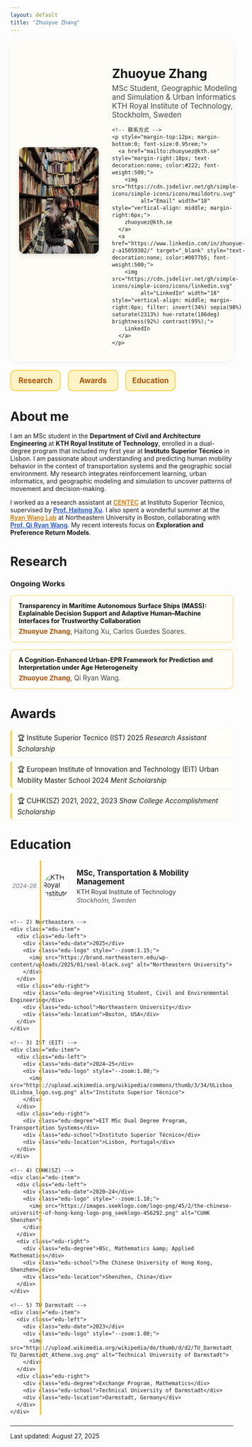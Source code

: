 ```yaml
---
layout: default
title: "Zhuoyue Zhang"
---
```


<div style="display:flex; align-items:center; gap:30px; background:#fefcf7; padding:20px; border-radius:12px; box-shadow:0 4px 16px rgba(0,0,0,0.05);">

  <!-- 左边头像 -->
  <img src="/assets/img/IMG_8109.JPG" alt="Zhuoyue Zhang" width="180" style="border-radius:12px; box-shadow:0 4px 12px rgba(0,0,0,.12);">

  <!-- 右边文字 -->
  <div>
    <h1 style="margin-bottom:6px;">Zhuoyue Zhang</h1>
    <p style="margin:0; font-size:1.05rem; color:#444;">MSc Student, Geographic Modeling and Simulation & Urban Informatics<br>
    KTH Royal Institute of Technology, Stockholm, Sweden</p> 

    <!-- 联系方式 -->
    <p style="margin-top:12px; margin-bottom:0; font-size:0.95rem;">
      <a href="mailto:zhuoyuez@kth.se" style="margin-right:18px; text-decoration:none; color:#222; font-weight:500;">
        <img src="https://cdn.jsdelivr.net/gh/simple-icons/simple-icons/icons/maildotru.svg"
             alt="Email" width="18" style="vertical-align: middle; margin-right:6px;">
        zhuoyuez@kth.se
      </a>
      <a href="https://www.linkedin.com/in/zhuoyue-z-a15059302/" target="_blank" style="text-decoration:none; color:#0077b5; font-weight:500;">
        <img src="https://cdn.jsdelivr.net/gh/simple-icons/simple-icons/icons/linkedin.svg"
             alt="LinkedIn" width="18" style="vertical-align: middle; margin-right:6px; filter: invert(34%) sepia(98%) saturate(2313%) hue-rotate(186deg) brightness(92%) contrast(95%);">
        LinkedIn
      </a>
    </p>
  </div>

</div>

<!-- Nav -->
<style>
  .navbar{
    display:grid;
    grid-template-columns: repeat(4, minmax(0,1fr)); /* 四个按钮均分整行 */
    gap:16px;
    margin:20px 0 28px;
  }
  .navbar a{
    display:block;
    text-align:center;
    padding:14px 0;
    border:2px solid #fcd34d;       /* 金黄描边 */
    border-radius:12px;
    background:#fef3c7;              /* 浅黄底 */
    color:#b45309 !important;        /* 深琥珀字色 */
    text-decoration:none !important; /* 去掉下划线 */
    font-weight:700;
    font-size:1.05rem;
    line-height:1;
    transition:all .2s ease;
  }
  .navbar a:hover{
  background: linear-gradient(90deg, #fcd34d, #fbbf24);
  transform: translateY(-2px);
  box-shadow:0 4px 12px rgba(249,115,22,.25);
}
  /* 小屏自适应：手机上两列 */
  @media (max-width: 640px){
    .navbar{ grid-template-columns: repeat(2, minmax(0,1fr)); }
  }
</style>

<div class="navbar">
  <a href="#research">Research</a>
  <a href="#awards">Awards</a>
  <a href="#education">Education</a>
</div>

<style>
/* Research 卡片 */
.research-list {
  display: grid;
  gap: 16px;
  margin: 12px 0 28px;
}
.research-item {
  background: #fffdf8;
  border: 1px solid #fcd34d;
  border-radius: 10px;
  padding: 14px 18px;
  box-shadow: 0 2px 6px rgba(0,0,0,0.05);
  transition: transform .2s ease, box-shadow .2s ease;
}
.research-item:hover {
  transform: translateY(-3px);
  box-shadow: 0 4px 12px rgba(0,0,0,0.12);
}
.research-title {
  font-weight: 700;
  color: #111;
  margin-bottom: 6px;
}
.research-authors {
  font-size: 0.95rem;
  color: #444;
}
.research-authors strong {
  color: #b45309; /* 深琥珀色，高亮自己名字 */
}

/* Awards 列表 */
.awards-list {
  list-style: none;
  padding-left: 0;
  margin: 12px 0 28px;
}
.awards-list li {
  padding: 8px 12px;
  margin-bottom: 10px;
  border-left: 4px solid #fcd34d;
  background: #fffef9;
  border-radius: 6px;
  font-size: 0.95rem;
  box-shadow: 0 1px 4px rgba(0,0,0,0.05);
}
.awards-list li::before {
  content: "🏆 ";
}
</style>

# About me
I am an MSc student in the **Department of Civil and Architecture Engineering** at **KTH Royal Institute of Technology**, enrolled in a dual-degree program that included my first year at **Instituto Superior Técnico** in Lisbon. I am passionate about understanding and predicting human mobility behavior in the context of transportation systems and the geographic social environment. My research integrates reinforcement learning, urban informatics, and geographic modeling and simulation to uncover patterns of movement and decision-making.  

I worked as a research assistant at <a href="http://www.centec.tecnico.ulisboa.pt/en/index.aspx" target="_blank" style="color:#d97706; font-weight:600;">CENTEC</a> at Instituto Superior Técnico, supervised by <a href="https://scholar.google.com/citations?user=zrsb6awAAAAJ&hl=en" target="_blank" style="color:#1d4ed8; font-weight:600;">Prof. Haitong Xu</a>. I also spent a wonderful summer at the <a href="https://sites.google.com/view/uirlab/home?authuser=0" target="_blank" style="color:#d97706; font-weight:600;">Ryan Wang Lab</a> at Northeastern University in Boston, collaborating with <a href="https://coe.northeastern.edu/people/wang-qi/" target="_blank" style="color:#1d4ed8; font-weight:600;">Prof. Qi Ryan Wang</a>. My recent interests focus on **Exploration and Preference Return Models**.  

# Research

### Ongoing Works
<div class="research-list">
  <div class="research-item">
    <div class="research-title">Transparency in Maritime Autonomous Surface Ships (MASS): Explainable Decision Support and Adaptive Human–Machine Interfaces for Trustworthy Collaboration</div>
    <div class="research-authors"><strong>Zhuoyue Zhang</strong>, Haitong Xu, Carlos Guedes Soares.</div>
  </div>

  <div class="research-item">
    <div class="research-title">A Cognition-Enhanced Urban-EPR Framework for Prediction and Interpretation under Age Heterogeneity</div>
    <div class="research-authors"><strong>Zhuoyue Zhang</strong>, Qi Ryan Wang.</div>
  </div>
</div>

# Awards
<ul class="awards-list">
  <li>Institute Superior Tecnico (IST) 2025 <em>Research Assistant Scholarship</em></li>
  <li>European Institute of Innovation and Technology (EIT) Urban Mobility Master School 2024 <em>Merit Scholarship</em></li>
  <li>CUHK(SZ) 2021, 2022, 2023 <em>Shaw College Accomplishment Scholarship</em></li>
</ul>

# Education
<!-- ============ Education ============ -->
<section class="edu-section" id="education">

  <div class="edu-timeline">
    <!-- 1) KTH -->
    <div class="edu-item">
      <div class="edu-left">
        <div class="edu-date">2024–26</div>
        <div class="edu-logo" style="--zoom:1.08;">
          <img src="https://cdn.brandfetch.io/idCCf1QEQj/theme/dark/logo.svg?c=1dxbfHSJFAPEGdCLU4o5B" alt="KTH Royal Institute of Technology">
        </div>
      </div>
      <div class="edu-right">
        <div class="edu-degree">MSc, Transportation &amp; Mobility Management</div>
        <div class="edu-school">KTH Royal Institute of Technology</div>
        <div class="edu-location">Stockholm, Sweden</div>
      </div>
    </div>

    <!-- 2) Northeastern -->
    <div class="edu-item">
      <div class="edu-left">
        <div class="edu-date">2025</div>
        <div class="edu-logo" style="--zoom:1.15;">
          <img src="https://brand.northeastern.edu/wp-content/uploads/2025/01/seal-black.svg" alt="Northeastern University">
        </div>
      </div>
      <div class="edu-right">
        <div class="edu-degree">Visiting Student, Civil and Environmental Engineering</div>
        <div class="edu-school">Northeastern University</div>
        <div class="edu-location">Boston, USA</div>
      </div>
    </div>

    <!-- 3) IST (EIT) -->
    <div class="edu-item">
      <div class="edu-left">
        <div class="edu-date">2024–25</div>
        <div class="edu-logo" style="--zoom:1.08;">
          <img src="https://upload.wikimedia.org/wikipedia/commons/thumb/3/34/ULisboa_logo.svg/406px-ULisboa_logo.svg.png" alt="Instituto Superior Técnico">
        </div>
      </div>
      <div class="edu-right">
        <div class="edu-degree">EIT MSc Dual Degree Program, Transportation Systems</div>
        <div class="edu-school">Instituto Superior Técnico</div>
        <div class="edu-location">Lisbon, Portugal</div>
      </div>
    </div>

    <!-- 4) CUHK(SZ) -->
    <div class="edu-item">
      <div class="edu-left">
        <div class="edu-date">2020–24</div>
        <div class="edu-logo" style="--zoom:1.18;">
          <img src="https://images.seeklogo.com/logo-png/45/2/the-chinese-university-of-hong-kong-logo-png_seeklogo-456292.png" alt="CUHK Shenzhen">
        </div>
      </div>
      <div class="edu-right">
        <div class="edu-degree">BSc, Mathematics &amp; Applied Mathematics</div>
        <div class="edu-school">The Chinese University of Hong Kong, Shenzhen</div>
        <div class="edu-location">Shenzhen, China</div>
      </div>
    </div>

    <!-- 5) TU Darmstadt -->
    <div class="edu-item">
      <div class="edu-left">
        <div class="edu-date">2023</div>
        <div class="edu-logo" style="--zoom:1.08;">
          <img src="https://upload.wikimedia.org/wikipedia/de/thumb/d/d2/TU_Darmstadt_Athene.svg/648px-TU_Darmstadt_Athene.svg.png" alt="Technical University of Darmstadt">
        </div>
      </div>
      <div class="edu-right">
        <div class="edu-degree">Exchange Program, Mathematics</div>
        <div class="edu-school">Technical University of Darmstadt</div>
        <div class="edu-location">Darmstadt, Germany</div>
      </div>
    </div>
  </div>
</section>

<style>
/* ===== Education（日期在左，图标在竖线右侧） ===== */
.edu-section{ margin: 0 0 24px; }
.edu-section h2{ margin: 0 0 14px; }

/* 关键变量 */
.edu-timeline{
  --line-w: 3px;            /* 竖线粗细 */
  --line-color: #fbbf24;    /* 竖线颜色 */
  --logo-size: 56px;        /* 圆形直径 */
  --date-col: 64px;         /* 日期列宽 */
  --gap: 12px;              /* 日期与圆形的间距 */
  --line-clear: 6px;        /* 竖线距离圆形左边的空隙 */
  --left-col: calc(var(--date-col) + var(--gap) + var(--logo-size));
  position: relative;
}

/* 竖线：放在“日期与圆形之间”，并与圆形保持 line-clear 的距离 */
.edu-timeline::before{
  content:"";
  position:absolute;
  left: calc(var(--date-col) + var(--gap) - var(--line-clear) - var(--line-w));
  top:0; bottom:0;
  width: var(--line-w);
  background: var(--line-color);
  z-index: 0;
}

/* 每条记录：左栏(日期+圆形) | 右栏文字 */
.edu-item{
  display: grid;
  grid-template-columns: var(--left-col) 1fr;
  column-gap: 18px;
  padding: 18px 0;
}

/* 左栏拆两列：日期 | 圆形（圆形在竖线右侧） */
.edu-left{
  display: grid;
  grid-template-columns: var(--date-col) var(--logo-size);
  column-gap: var(--gap);
  align-items: center;
  justify-items: center;
  z-index: 1; /* 圆形在竖线上层 */
}

/* 日期样式（右对齐） */
.edu-date{
  margin: 0;
  text-align: right;
  font-size: .82rem;
  color: #6b7280;
  font-style: italic;
  line-height: 1;
}

/* 圆形 Logo */
.edu-logo{
  width: var(--logo-size);
  height: var(--logo-size);
  border-radius: 50%;
  overflow: hidden;
  background: #fff;
  box-shadow: 0 2px 6px rgba(0,0,0,.08);
  display: flex; align-items: center; justify-content: center;
}
.edu-logo img{
  width: 100%; height: 100%;
  object-fit: contain;
  transform: scale(var(--zoom,1));
  transition: transform .2s ease;
}
.edu-logo:hover img{ transform: scale(calc(var(--zoom,1) * 1.06)); }

/* 右栏文字 */
.edu-degree{ font-weight: 700; font-size: 1.05rem; margin-bottom: 4px; }
.edu-school{ color: #333; margin-bottom: 2px; }
.edu-location{ color: #555; font-size: .9rem; font-style: italic; }

/* 移动端 */
@media (max-width:640px){
  .edu-timeline{ --logo-size:48px; --date-col:56px; --line-clear:5px; }
}
</style>

<hr>
<div class="small">Last updated: August 27, 2025</div>
